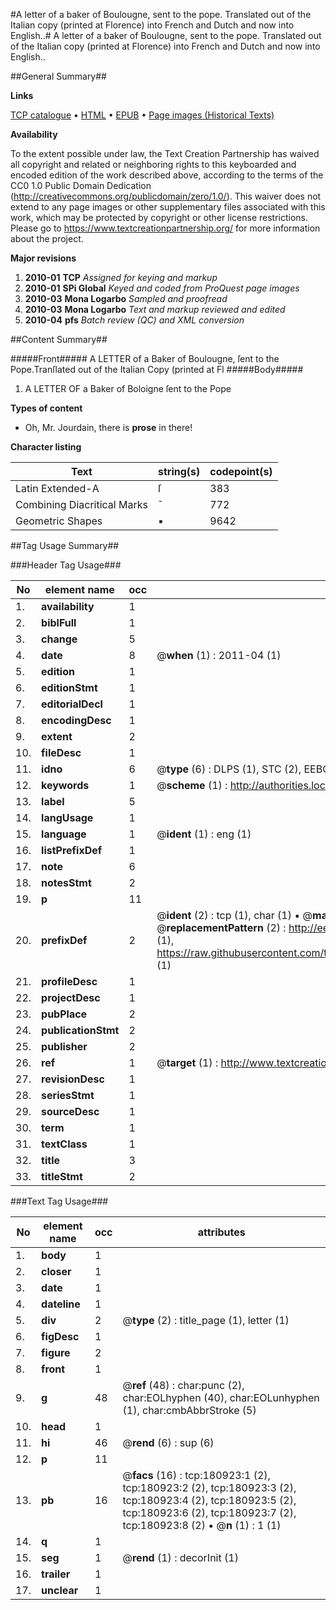 #A letter of a baker of Boulougne, sent to the pope. Translated out of the Italian copy (printed at Florence) into French and Dutch and now into English..#
A letter of a baker of Boulougne, sent to the pope. Translated out of the Italian copy (printed at Florence) into French and Dutch and now into English..

##General Summary##

**Links**

[TCP catalogue](http://www.ota.ox.ac.uk/tcp/)  • 
[HTML](http://tei.it.ox.ac.uk/tcp/Texts-HTML/free/B00/B00956.html)  • 
[EPUB](http://tei.it.ox.ac.uk/tcp/Texts-EPUB/free/B00/B00956.epub) • 
[Page images (Historical Texts)](https://historicaltexts.jisc.ac.uk/eebo-56572817e)

**Availability**

To the extent possible under law, the Text Creation Partnership has waived all copyright and related or neighboring rights to this keyboarded and encoded edition of the work described above, according to the terms of the CC0 1.0 Public Domain Dedication (http://creativecommons.org/publicdomain/zero/1.0/). This waiver does not extend to any page images or other supplementary files associated with this work, which may be protected by copyright or other license restrictions. Please go to https://www.textcreationpartnership.org/ for more information about the project.

**Major revisions**

1. __2010-01__ __TCP__ *Assigned for keying and markup*
1. __2010-01__ __SPi Global__ *Keyed and coded from ProQuest page images*
1. __2010-03__ __Mona Logarbo__ *Sampled and proofread*
1. __2010-03__ __Mona Logarbo__ *Text and markup reviewed and edited*
1. __2010-04__ __pfs__ *Batch review (QC) and XML conversion*

##Content Summary##

#####Front#####
A LETTER of a Baker of Boulougne, ſent to the Pope.Tranſlated out of the Italian Copy (printed at Fl
#####Body#####

1. A LETTER OF a Baker of Boloigne ſent to the Pope

**Types of content**

  * Oh, Mr. Jourdain, there is **prose** in there!

**Character listing**


|Text|string(s)|codepoint(s)|
|---|---|---|
|Latin Extended-A|ſ|383|
|Combining             Diacritical Marks|̄|772|
|Geometric Shapes|▪|9642|

##Tag Usage Summary##

###Header Tag Usage###

|No|element name|occ|attributes|
|---|---|---|---|
|1.|__availability__|1||
|2.|__biblFull__|1||
|3.|__change__|5||
|4.|__date__|8| @__when__ (1) : 2011-04 (1)|
|5.|__edition__|1||
|6.|__editionStmt__|1||
|7.|__editorialDecl__|1||
|8.|__encodingDesc__|1||
|9.|__extent__|2||
|10.|__fileDesc__|1||
|11.|__idno__|6| @__type__ (6) : DLPS (1), STC (2), EEBO-CITATION (1), OCLC (1), VID (1)|
|12.|__keywords__|1| @__scheme__ (1) : http://authorities.loc.gov/ (1)|
|13.|__label__|5||
|14.|__langUsage__|1||
|15.|__language__|1| @__ident__ (1) : eng (1)|
|16.|__listPrefixDef__|1||
|17.|__note__|6||
|18.|__notesStmt__|2||
|19.|__p__|11||
|20.|__prefixDef__|2| @__ident__ (2) : tcp (1), char (1)  •  @__matchPattern__ (2) : ([0-9\-]+):([0-9IVX]+) (1), (.+) (1)  •  @__replacementPattern__ (2) : http://eebo.chadwyck.com/downloadtiff?vid=$1&page=$2 (1), https://raw.githubusercontent.com/textcreationpartnership/Texts/master/tcpchars.xml#$1 (1)|
|21.|__profileDesc__|1||
|22.|__projectDesc__|1||
|23.|__pubPlace__|2||
|24.|__publicationStmt__|2||
|25.|__publisher__|2||
|26.|__ref__|1| @__target__ (1) : http://www.textcreationpartnership.org/docs/. (1)|
|27.|__revisionDesc__|1||
|28.|__seriesStmt__|1||
|29.|__sourceDesc__|1||
|30.|__term__|1||
|31.|__textClass__|1||
|32.|__title__|3||
|33.|__titleStmt__|2||


###Text Tag Usage###

|No|element name|occ|attributes|
|---|---|---|---|
|1.|__body__|1||
|2.|__closer__|1||
|3.|__date__|1||
|4.|__dateline__|1||
|5.|__div__|2| @__type__ (2) : title_page (1), letter (1)|
|6.|__figDesc__|1||
|7.|__figure__|2||
|8.|__front__|1||
|9.|__g__|48| @__ref__ (48) : char:punc (2), char:EOLhyphen (40), char:EOLunhyphen (1), char:cmbAbbrStroke (5)|
|10.|__head__|1||
|11.|__hi__|46| @__rend__ (6) : sup (6)|
|12.|__p__|11||
|13.|__pb__|16| @__facs__ (16) : tcp:180923:1 (2), tcp:180923:2 (2), tcp:180923:3 (2), tcp:180923:4 (2), tcp:180923:5 (2), tcp:180923:6 (2), tcp:180923:7 (2), tcp:180923:8 (2)  •  @__n__ (1) : 1 (1)|
|14.|__q__|1||
|15.|__seg__|1| @__rend__ (1) : decorInit (1)|
|16.|__trailer__|1||
|17.|__unclear__|1||
